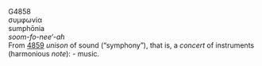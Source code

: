 <body>
  <p>G4858<br>  συμφωνία  <br> sumphōnia  <br><i>soom-fo-nee‘-ah </i><br>From <a href="g4859.htm">4859</a>  <i>unison</i> of sound (“symphony”), that is, a <i>concert</i> of instruments (harmonious <i>note</i>): - music.<br></p>
 </body>